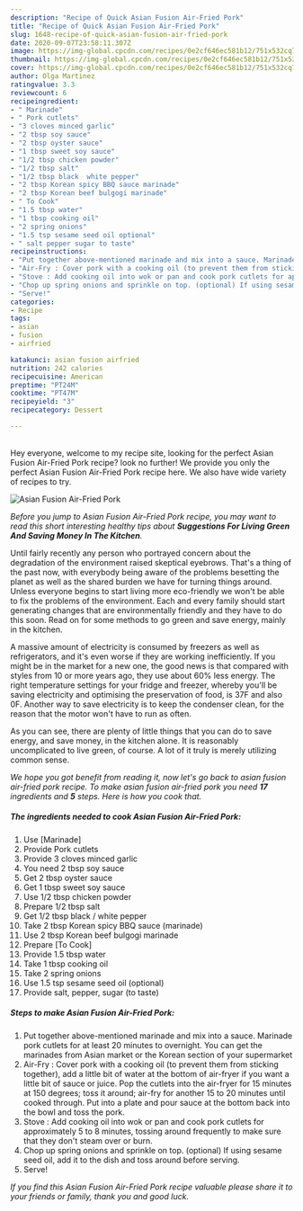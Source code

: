 ```yaml
---
description: "Recipe of Quick Asian Fusion Air-Fried Pork"
title: "Recipe of Quick Asian Fusion Air-Fried Pork"
slug: 1648-recipe-of-quick-asian-fusion-air-fried-pork
date: 2020-09-07T23:58:11.307Z
image: https://img-global.cpcdn.com/recipes/0e2cf646ec581b12/751x532cq70/asian-fusion-air-fried-pork-recipe-main-photo.jpg
thumbnail: https://img-global.cpcdn.com/recipes/0e2cf646ec581b12/751x532cq70/asian-fusion-air-fried-pork-recipe-main-photo.jpg
cover: https://img-global.cpcdn.com/recipes/0e2cf646ec581b12/751x532cq70/asian-fusion-air-fried-pork-recipe-main-photo.jpg
author: Olga Martinez
ratingvalue: 3.3
reviewcount: 6
recipeingredient:
- " Marinade"
- " Pork cutlets"
- "3 cloves minced garlic"
- "2 tbsp soy sauce"
- "2 tbsp oyster sauce"
- "1 tbsp sweet soy sauce"
- "1/2 tbsp chicken powder"
- "1/2 tbsp salt"
- "1/2 tbsp black  white pepper"
- "2 tbsp Korean spicy BBQ sauce marinade"
- "2 tbsp Korean beef bulgogi marinade"
- " To Cook"
- "1.5 tbsp water"
- "1 tbsp cooking oil"
- "2 spring onions"
- "1.5 tsp sesame seed oil optional"
- " salt pepper sugar to taste"
recipeinstructions:
- "Put together above-mentioned marinade and mix into a sauce. Marinade pork cutlets for at least 20 minutes to overnight. You can get the marinades from Asian market or the Korean section of your supermarket"
- "Air-Fry : Cover pork with a cooking oil (to prevent them from sticking together), add a little bit of water at the bottom of air-fryer if you want a little bit of sauce or juice. Pop the cutlets into the air-fryer for 15 minutes at 150 degrees; toss it around; air-fry for another 15 to 20 minutes until cooked through. Put into a plate and pour sauce at the bottom back into the bowl and toss the pork."
- "Stove : Add cooking oil into wok or pan and cook pork cutlets for approximately 5 to 8 minutes, tossing around frequently to make sure that they don&#39;t steam over or burn."
- "Chop up spring onions and sprinkle on top. (optional) If using sesame seed oil, add it to the dish and toss around before serving."
- "Serve!"
categories:
- Recipe
tags:
- asian
- fusion
- airfried

katakunci: asian fusion airfried 
nutrition: 242 calories
recipecuisine: American
preptime: "PT24M"
cooktime: "PT47M"
recipeyield: "3"
recipecategory: Dessert

---
```

<br>
Hey everyone, welcome to my recipe site, looking for the perfect Asian Fusion Air-Fried Pork recipe? look no further! We provide you only the perfect Asian Fusion Air-Fried Pork recipe here. We also have wide variety of recipes to try.
<br>


![Asian Fusion Air-Fried Pork](https://img-global.cpcdn.com/recipes/0e2cf646ec581b12/751x532cq70/asian-fusion-air-fried-pork-recipe-main-photo.jpg)

<i>Before you jump to Asian Fusion Air-Fried Pork recipe, you may want to read this short interesting healthy tips about 
<strong>Suggestions For Living Green And Saving Money In The Kitchen</strong>.</i>
</br>

Until fairly recently any person who portrayed concern about the degradation of the environment raised skeptical eyebrows. That's a thing of the past now, with everybody being aware of the problems besetting the planet as well as the shared burden we have for turning things around. Unless everyone begins to start living more eco-friendly we won't be able to fix the problems of the environment. Each and every family should start generating changes that are environmentally friendly and they have to do this soon. Read on for some methods to go green and save energy, mainly in the kitchen.

A massive amount of electricity is consumed by freezers as well as refrigerators, and it's even worse if they are working inefficiently. If you might be in the market for a new one, the good news is that compared with styles from 10 or more years ago, they use about 60% less energy. The right temperature settings for your fridge and freezer, whereby you'll be saving electricity and optimising the preservation of food, is 37F and also 0F. Another way to save electricity is to keep the condenser clean, for the reason that the motor won't have to run as often.

As you can see, there are plenty of little things that you can do to save energy, and save money, in the kitchen alone. It is reasonably uncomplicated to live green, of course. A lot of it truly is merely utilizing common sense.


<i>We hope you got benefit from reading it, now let's go back to asian fusion air-fried pork recipe. To make asian fusion air-fried pork you need <strong>17</strong> ingredients and <strong>5</strong> steps. Here is how you cook that.
</i>

##### The ingredients needed to cook Asian Fusion Air-Fried Pork:

1. Use  [Marinade]
1. Provide  Pork cutlets
1. Provide 3 cloves minced garlic
1. You need 2 tbsp soy sauce
1. Get 2 tbsp oyster sauce
1. Get 1 tbsp sweet soy sauce
1. Use 1/2 tbsp chicken powder
1. Prepare 1/2 tbsp salt
1. Get 1/2 tbsp black / white pepper
1. Take 2 tbsp Korean spicy BBQ sauce (marinade)
1. Use 2 tbsp Korean beef bulgogi marinade
1. Prepare  [To Cook]
1. Provide 1.5 tbsp water
1. Take 1 tbsp cooking oil
1. Take 2 spring onions
1. Use 1.5 tsp sesame seed oil (optional)
1. Provide  salt, pepper, sugar (to taste)


##### Steps to make Asian Fusion Air-Fried Pork:

1. Put together above-mentioned marinade and mix into a sauce. Marinade pork cutlets for at least 20 minutes to overnight. You can get the marinades from Asian market or the Korean section of your supermarket
1. Air-Fry : Cover pork with a cooking oil (to prevent them from sticking together), add a little bit of water at the bottom of air-fryer if you want a little bit of sauce or juice. Pop the cutlets into the air-fryer for 15 minutes at 150 degrees; toss it around; air-fry for another 15 to 20 minutes until cooked through. Put into a plate and pour sauce at the bottom back into the bowl and toss the pork.
1. Stove : Add cooking oil into wok or pan and cook pork cutlets for approximately 5 to 8 minutes, tossing around frequently to make sure that they don&#39;t steam over or burn.
1. Chop up spring onions and sprinkle on top. (optional) If using sesame seed oil, add it to the dish and toss around before serving.
1. Serve!


<i>If you find this Asian Fusion Air-Fried Pork recipe valuable please share it to your friends or family, thank you and good luck.</i>
